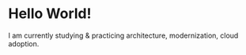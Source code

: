 # Hello World!

I am currently studying & practicing architecture, modernization, cloud adoption. 


